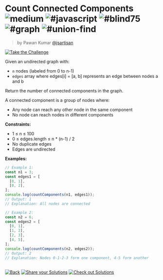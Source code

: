 <!--info-header-start--><h1>Count Connected Components <img src="https://img.shields.io/badge/-medium-d9901a" alt="medium"/> <img src="https://img.shields.io/badge/-%23javascript-999" alt="#javascript"/> <img src="https://img.shields.io/badge/-%23blind75-999" alt="#blind75"/> <img src="https://img.shields.io/badge/-%23graph-999" alt="#graph"/> <img src="https://img.shields.io/badge/-%23union--find-999" alt="#union-find"/></h1><blockquote><p>by Pawan Kumar <a href="https://github.com/jsartisan" target="_blank">@jsartisan</a></p></blockquote><p><a href="https://frontend-challenges.com/challenges/279-count-connected-components" target="_blank"><img src="https://img.shields.io/badge/-Take%20the%20Challenge-0d99ff?logo=javascript&logoColor=white" alt="Take the Challenge"/></a> </p><!--info-header-end-->

Given an undirected graph with:

- `n` nodes (labeled from 0 to n-1)
- `edges` array where edges[i] = [a, b] represents an edge between nodes a and b

Return the number of connected components in the graph.

A connected component is a group of nodes where:

- Any node can reach any other node in the same component
- No node can reach nodes in different components

**Constraints:**

- 1 ≤ n ≤ 100
- 0 ≤ edges.length ≤ n \* (n-1) / 2
- No duplicate edges
- Edges are undirected

**Examples:**

```typescript
// Example 1:
const n1 = 3;
const edges1 = [
  [0, 1],
  [0, 2],
];
console.log(countComponents(n1, edges1));
// Output: 1
// Explanation: All nodes are connected

// Example 2:
const n2 = 6;
const edges2 = [
  [0, 1],
  [1, 2],
  [2, 3],
  [4, 5],
];
console.log(countComponents(n2, edges2));
// Output: 2
// Explanation: Nodes 0-1-2-3 form one component, 4-5 form another
```

<!--info-footer-start--><br><a href="../../README.md" target="_blank"><img src="https://img.shields.io/badge/-Back-grey" alt="Back"/></a> <a href="https://github.com/jsartisan/frontend-challenges/issues/new?template=answer.md&labels=answer,279,undefined&title=279%20-%20Count%20Connected%20Components%20-%20undefined&body=" target="_blank"><img src="https://img.shields.io/badge/-Share%20your%20Solutions-teal" alt="Share your Solutions"/></a> <a href="https://github.com/jsartisan/frontend-challenges/issues?q=label%3A279+label%3Aanswer+sort%3Areactions-%2B1-desc" target="_blank"><img src="https://img.shields.io/badge/-Check%20out%20Solutions-de5a77?logo=awesome-lists&logoColor=white" alt="Check out Solutions"/></a> <!--info-footer-end-->
